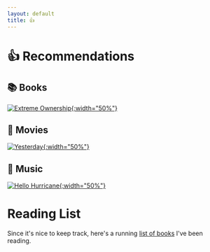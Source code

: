 ```yaml
---
layout: default
title: 👍
---
```


# 👍 Recommendations

## :books: Books

[![Extreme Ownership](https://i.gr-assets.com/images/S/compressed.photo.goodreads.com/books/1427163007l/23848190.jpg){:width="50%"}](https://www.goodreads.com/book/show/23848190-extreme-ownership)

## :movie_camera: Movies

[![Yesterday](https://m.media-amazon.com/images/M/MV5BMjQ0NTI0NjkyN15BMl5BanBnXkFtZTgwNzY0MTE0NzM@._V1_SY1000_CR0,0,675,1000_AL_.jpg){:width="50%"}](https://www.imdb.com/title/tt8079248/)

## :musical_note: Music

[![Hello Hurricane](https://upload.wikimedia.org/wikipedia/en/7/70/Hellohurricane.jpg){:width="50%"}](https://en.wikipedia.org/wiki/Hello_Hurricane)

# Reading List

Since it's nice to keep track, here's a running [list of books](books.md) I've been reading.